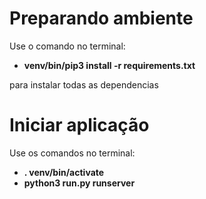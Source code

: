 # Preparando ambiente
Use o comando no terminal:
* **venv/bin/pip3 install -r requirements.txt**

para instalar todas as dependencias

# Iniciar aplicação

Use os comandos no terminal:
* **. venv/bin/activate**
* **python3 run.py runserver**
